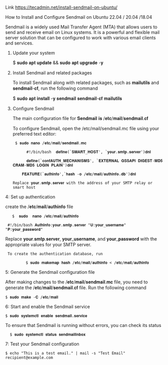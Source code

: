    Link  https://tecadmin.net/install-sendmail-on-ubuntu/

   
 How to Install and Configure Sendmail on Ubuntu 22.04 / 20.04 /18.04

Sendmail is a widely used Mail Transfer Agent (MTA) that allows users to send and receive email on Linux systems. It is a powerful and flexible mail server solution that can be configured to work with various email clients and services.

1. Update your system

     $ 𝐬𝐮𝐝𝐨 𝐚𝐩𝐭 𝐮𝐩𝐝𝐚𝐭𝐞 && 𝐬𝐮𝐝𝐨 𝐚𝐩𝐭 𝐮𝐩𝐠𝐫𝐚𝐝𝐞 -𝐲

 
2. Install Sendmail and related packages

   To install Sendmail along with related packages, such as 𝐦𝐚𝐢𝐥𝐮𝐭𝐢𝐥𝐬 and 𝐬𝐞𝐧𝐝𝐦𝐚𝐢𝐥-𝐜𝐟, run the following command

    $ 𝐬𝐮𝐝𝐨 𝐚𝐩𝐭 𝐢𝐧𝐬𝐭𝐚𝐥𝐥 -𝐲 𝐬𝐞𝐧𝐝𝐦𝐚𝐢𝐥 𝐬𝐞𝐧𝐝𝐦𝐚𝐢𝐥-𝐜𝐟 𝐦𝐚𝐢𝐥𝐮𝐭𝐢𝐥𝐬


  3. Configure Sendmail

       The main configuration file for 𝐒𝐞𝐧𝐝𝐦𝐚𝐢𝐥 𝐢𝐬 /𝐞𝐭𝐜/𝐦𝐚𝐢𝐥/𝐬𝐞𝐧𝐝𝐦𝐚𝐢𝐥.𝐜𝐟

       To configure Sendmail, open the /etc/mail/sendmail.mc file using your preferred text editor:

          $ 𝐬𝐮𝐝𝐨 𝐧𝐚𝐧𝐨 /𝐞𝐭𝐜/𝐦𝐚𝐢𝐥/𝐬𝐞𝐧𝐝𝐦𝐚𝐢𝐥.𝐦𝐜

               #!/bin/bash  𝐝𝐞𝐟𝐢𝐧𝐞(`𝐒𝐌𝐀𝐑𝐓_𝐇𝐎𝐒𝐓', `𝐲𝐨𝐮𝐫.𝐬𝐦𝐭𝐩.𝐬𝐞𝐫𝐯𝐞𝐫')𝐝𝐧𝐥

               𝐝𝐞𝐟𝐢𝐧𝐞(`𝐜𝐨𝐧𝐟𝐀𝐔𝐓𝐇_𝐌𝐄𝐂𝐇𝐀𝐍𝐈𝐒𝐌𝐒', `𝐄𝐗𝐓𝐄𝐑𝐍𝐀𝐋 𝐆𝐒𝐒𝐀𝐏𝐈 𝐃𝐈𝐆𝐄𝐒𝐓-𝐌𝐃𝟓 𝐂𝐑𝐀𝐌-𝐌𝐃𝟓 𝐋𝐎𝐆𝐈𝐍 𝐏𝐋𝐀𝐈𝐍')𝐝𝐧𝐥

             𝐅𝐄𝐀𝐓𝐔𝐑𝐄(`𝐚𝐮𝐭𝐡𝐢𝐧𝐟𝐨',`𝐡𝐚𝐬𝐡 -𝐨 /𝐞𝐭𝐜/𝐦𝐚𝐢𝐥/𝐚𝐮𝐭𝐡𝐢𝐧𝐟𝐨.𝐝𝐛')𝐝𝐧𝐥

         Replace 𝐲𝐨𝐮𝐫.𝐬𝐦𝐭𝐩.𝐬𝐞𝐫𝐯𝐞𝐫 with the address of your SMTP relay or smart host

4:  Set up authentication

   create the /𝐞𝐭𝐜/𝐦𝐚𝐢𝐥/𝐚𝐮𝐭𝐡𝐢𝐧𝐟𝐨 file

       $  𝐬𝐮𝐝𝐨  𝐧𝐚𝐧𝐨 /𝐞𝐭𝐜/𝐦𝐚𝐢𝐥/𝐚𝐮𝐭𝐡𝐢𝐧𝐟𝐨

     #!/bin/bash 𝐀𝐮𝐭𝐡𝐈𝐧𝐟𝐨:𝐲𝐨𝐮𝐫.𝐬𝐦𝐭𝐩.𝐬𝐞𝐫𝐯𝐞𝐫 "𝐔:𝐲𝐨𝐮𝐫_𝐮𝐬𝐞𝐫𝐧𝐚𝐦𝐞" "𝐏:𝐲𝐨𝐮𝐫_𝐩𝐚𝐬𝐬𝐰𝐨𝐫𝐝"

  Replace 𝐲𝐨𝐮𝐫.𝐬𝐦𝐭𝐩.𝐬𝐞𝐫𝐯𝐞𝐫, 𝐲𝐨𝐮𝐫_𝐮𝐬𝐞𝐫𝐧𝐚𝐦𝐞, and 𝐲𝐨𝐮𝐫_𝐩𝐚𝐬𝐬𝐰𝐨𝐫𝐝 with the appropriate values for your SMTP server.

     To create the authentication database, run

             $ 𝐬𝐮𝐝𝐨 𝐦𝐚𝐤𝐞𝐦𝐚𝐩 𝐡𝐚𝐬𝐡 /𝐞𝐭𝐜/𝐦𝐚𝐢𝐥/𝐚𝐮𝐭𝐡𝐢𝐧𝐟𝐨 < /𝐞𝐭𝐜/𝐦𝐚𝐢𝐥/𝐚𝐮𝐭𝐡𝐢𝐧𝐟𝐨

5:  Generate the Sendmail configuration file

   After making changes to the /𝐞𝐭𝐜/𝐦𝐚𝐢𝐥/𝐬𝐞𝐧𝐝𝐦𝐚𝐢𝐥.𝐦𝐜  file, you need to generate the /𝐞𝐭𝐜/𝐦𝐚𝐢𝐥/𝐬𝐞𝐧𝐝𝐦𝐚𝐢𝐥.𝐜𝐟 file. Run the following command

    $ 𝐬𝐮𝐝𝐨 𝐦𝐚𝐤𝐞 -𝐂 /𝐞𝐭𝐜/𝐦𝐚𝐢𝐥

6:  Start and enable the Sendmail service

    $ 𝐬𝐮𝐝𝐨 𝐬𝐲𝐬𝐭𝐞𝐦𝐜𝐭𝐥 𝐞𝐧𝐚𝐛𝐥𝐞 𝐬𝐞𝐧𝐝𝐦𝐚𝐢𝐥.𝐬𝐞𝐫𝐯𝐢𝐜𝐞


To ensure that Sendmail is running without errors, you can check its status

      $ 𝐬𝐮𝐝𝐨 𝐬𝐲𝐬𝐭𝐞𝐦𝐜𝐭𝐥 𝐬𝐭𝐚𝐭𝐮𝐬 𝐬𝐞𝐧𝐝𝐦𝐚𝐢𝐥𝐈𝐧𝐛𝐨𝐱

7: Test your Sendmail configuration

    $ echo "This is a test email." | mail -s "Test Email" recipient@example.com 

    

    

           






    

    
     

 


     

              




